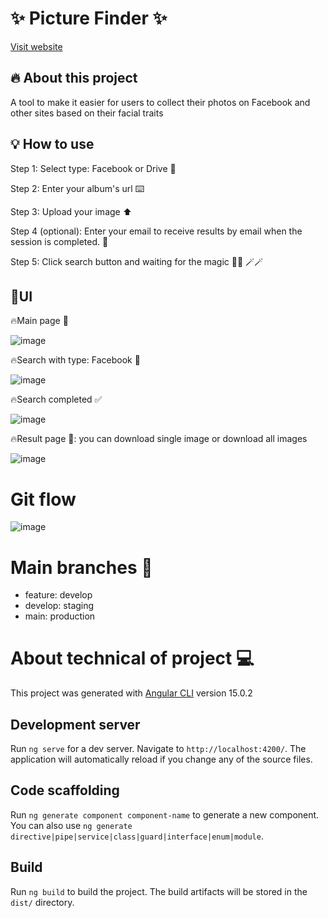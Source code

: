 # ✨ Picture Finder ✨ 
[Visit website]( http://picturesfinder.software/)

## 🔥 About this project
A tool to make it easier for users to collect their photos on Facebook and other sites based on their facial traits

## 💡 How to use 
Step 1: Select type: Facebook or Drive 🔗

Step 2: Enter your album's url ⌨️	

Step 3: Upload your image ⬆️

Step 4 (optional): Enter your email to receive results by email when the session is completed. 📨

Step 5: Click search button and waiting for the magic 🧝‍♂️ 🪄🪄


## 🚨UI 


🔥Main page 📄

![image](https://user-images.githubusercontent.com/61351523/207105161-8235a3c3-6e70-4191-bf0e-d59638ec564e.png)



🔥Search with type: Facebook 🔎

![image](https://user-images.githubusercontent.com/61351523/207105494-a7cf4c02-0d37-4860-adb4-fa6e4545b039.png)



🔥Search completed ✅

![image](https://user-images.githubusercontent.com/61351523/207106129-b2a5696f-5d00-45e6-a8f0-b54c99232705.png)



🔥Result page 🏁: you can download single image or download all images 

![image](https://user-images.githubusercontent.com/61351523/207106007-12384fdc-329a-4ed8-99ba-a838a96f3e18.png)


# Git flow
![image](https://user-images.githubusercontent.com/61351523/207111972-4231d0ae-9566-4bf7-bba2-874b894169a2.png)

# Main branches 🌵
- feature: develop
- develop: staging
- main: production


# About technical of project 💻

This project was generated with [Angular CLI](https://github.com/angular/angular-cli) version 15.0.2

## Development server

Run `ng serve` for a dev server. Navigate to `http://localhost:4200/`. The application will automatically reload if you change any of the source files.

## Code scaffolding

Run `ng generate component component-name` to generate a new component. You can also use `ng generate directive|pipe|service|class|guard|interface|enum|module`.

## Build

Run `ng build` to build the project. The build artifacts will be stored in the `dist/` directory.



